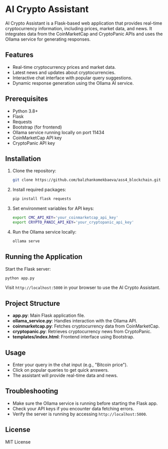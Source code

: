 # AI Crypto Assistant

AI Crypto Assistant is a Flask-based web application that provides real-time cryptocurrency information, including prices, market data, and news. It integrates data from the CoinMarketCap and CryptoPanic APIs and uses the Ollama service for generating responses.

## Features

* Real-time cryptocurrency prices and market data.
* Latest news and updates about cryptocurrencies.
* Interactive chat interface with popular query suggestions.
* Dynamic response generation using the Ollama AI service.

## Prerequisites

* Python 3.8+
* Flask
* Requests
* Bootstrap (for frontend)
* Ollama service running locally on port 11434
* CoinMarketCap API key
* CryptoPanic API key

## Installation

1. Clone the repository:

   ```bash
   git clone https://github.com/balzhankomekbaeva/ass4_blockchain.git
   ```

2. Install required packages:

   ```bash
   pip install flask requests
   ```

3. Set environment variables for API keys:

   ```bash
   export CMC_API_KEY='your_coinmarketcap_api_key'
   export CRYPTO_PANIC_API_KEY='your_cryptopanic_api_key'
   ```

4. Run the Ollama service locally:

   ```bash
   ollama serve
   ```

## Running the Application

Start the Flask server:

```bash
python app.py
```

Visit `http://localhost:5000` in your browser to use the AI Crypto Assistant.

## Project Structure

* **app.py**: Main Flask application file.
* **ollama\_service.py**: Handles interaction with the Ollama API.
* **coinmarketcap.py**: Fetches cryptocurrency data from CoinMarketCap.
* **cryptopanic.py**: Retrieves cryptocurrency news from CryptoPanic.
* **templates/index.html**: Frontend interface using Bootstrap.

## Usage

* Enter your query in the chat input (e.g., "Bitcoin price").
* Click on popular queries to get quick answers.
* The assistant will provide real-time data and news.

## Troubleshooting

* Make sure the Ollama service is running before starting the Flask app.
* Check your API keys if you encounter data fetching errors.
* Verify the server is running by accessing `http://localhost:5000`.

## License

MIT License
